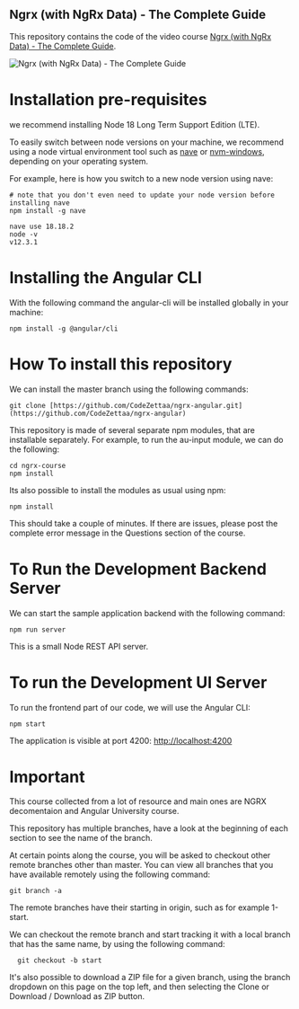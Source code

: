 
## Ngrx (with NgRx Data) - The Complete Guide

This repository contains the code of the video course [Ngrx (with NgRx Data) - The Complete Guide](https://github.com/CodeZettaa/ngrx-angular).

![Ngrx (with NgRx Data) - The Complete Guide](https://i.ibb.co/9rrxcDW/ngrx.png)


# Installation pre-requisites

we recommend installing Node 18 Long Term Support Edition (LTE).

To easily switch between node versions on your machine, we recommend using a node virtual environment tool such as [nave](https://www.npmjs.com/package/nave) or [nvm-windows](https://github.com/coreybutler/nvm-windows), depending on your operating system. 

For example, here is how you switch to a new node version using nave:

    # note that you don't even need to update your node version before installing nave
    npm install -g nave
    
    nave use 18.18.2
    node -v
    v12.3.1

# Installing the Angular CLI

With the following command the angular-cli will be installed globally in your machine:

    npm install -g @angular/cli 


# How To install this repository

We can install the master branch using the following commands:

    git clone [https://github.com/CodeZettaa/ngrx-angular.git](https://github.com/CodeZettaa/ngrx-angular)
    
This repository is made of several separate npm modules, that are installable separately. For example, to run the au-input module, we can do the following:
    
    cd ngrx-course
    npm install

Its also possible to install the modules as usual using npm:

    npm install 

This should take a couple of minutes. If there are issues, please post the complete error message in the Questions section of the course.

# To Run the Development Backend Server

We can start the sample application backend with the following command:

    npm run server

This is a small Node REST API server.

# To run the Development UI Server

To run the frontend part of our code, we will use the Angular CLI:

    npm start 

The application is visible at port 4200: [http://localhost:4200](http://localhost:4200)



# Important 
This course collected from a lot of resource and main ones are NGRX decomentaion and Angular University course.

This repository has multiple branches, have a look at the beginning of each section to see the name of the branch.

At certain points along the course, you will be asked to checkout other remote branches other than master. You can view all branches that you have available remotely using the following command:

    git branch -a

  The remote branches have their starting in origin, such as for example 1-start.

We can checkout the remote branch and start tracking it with a local branch that has the same name, by using the following command:

      git checkout -b start 

It's also possible to download a ZIP file for a given branch,  using the branch dropdown on this page on the top left, and then selecting the Clone or Download / Download as ZIP button.
